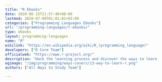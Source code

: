 ```yaml
---
title: "R Ebooks"
date: 2020-06-15T21:57:40+08:00
lastmod: 2020-07-08T01:01:01+03:00
categories: ["Programming Languages Ebooks"]
url: "/programming-languages/r-ebooks/"
type: ebooks
layout: programming-languages
name: "R"
wikilink: "https://en.wikipedia.org/wiki/R_(programming_language)"
developers: ["R Core Team"]
officialweb: "https://www.r-project.org/"
description: "Hack the learning process and discover the ways to learn R programming easier with their pros and cons suggested for any level from beginner to professional."
ogimage: "/img/programming/ways-covers/13-way-to-learn-r.png"
authors: ["All Ways to Study Team"]

---
```


